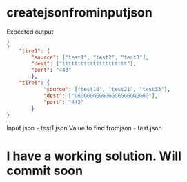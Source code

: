 # createjsonfrominputjson

Expected output

```json
{
    "tire1": {
        "source": ["test1", "test2", "test3"], 
        "dest": ["ttttttttttttttttttttt"], 
        "port": "443"
        },
    "tire6": {
            "source": ["test10", "test21", "test33"], 
            "dest": ["GGGGGGGGGGGGGGGGGGGGGGGG"],
            "port": "443"
        }
}
```

Input json - test1.json
Value to find fromjson - test.json


# I have a working solution. Will commit soon

